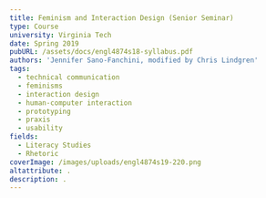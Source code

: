 ```yaml
---
title: Feminism and Interaction Design (Senior Seminar)
type: Course
university: Virginia Tech
date: Spring 2019
pubURL: /assets/docs/engl4874s18-syllabus.pdf
authors: 'Jennifer Sano-Fanchini, modified by Chris Lindgren'
tags:
  - technical communication
  - feminisms
  - interaction design
  - human-computer interaction
  - prototyping
  - praxis
  - usability
fields:
  - Literacy Studies
  - Rhetoric
coverImage: /images/uploads/engl4874s19-220.png
altattribute: .
description: .
---
```


